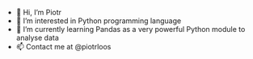 - 👋 Hi, I’m Piotr
- 👀 I’m interested in Python programming language
- 🌱 I’m currently learning Pandas as a very powerful Python module to analyse data
- 📫 Contact me at @piotrloos

<!---
piotrloos/piotrloos is a ✨ special ✨ repository because its `README.md` (this file) appears on your GitHub profile.
You can click the Preview link to take a look at your changes.
--->
